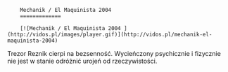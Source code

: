 
        Mechanik / El Maquinista 2004 
        =============
        
        [![Mechanik / El Maquinista 2004 ](http://vidos.pl/images/player.gif)](http://vidos.pl/mechanik-el-maquinista-2004)
        
        
 Trezor Reznik cierpi na bezsenność. Wycieńczony psychicznie i fizycznie nie jest w stanie odróżnić urojeń od rzeczywistości.
    